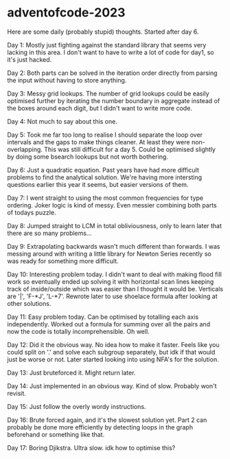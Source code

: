 # adventofcode-2023

Here are some daily (probably stupid) thoughts. Started after day 6. 

Day 1:
Mostly just fighting against the standard library that seems very lacking in this area.
I don't want to have to write a lot of code for day1, so it's just hacked.

Day 2:
Both parts can be solved in the iteration order directly from parsing the input without having to store anything.

Day 3:
Messy grid lookups. The number of grid lookups could be easily optimised further by iterating the number boundary in aggregate instead of the boxes around each digit, but I didn't want to write more code.

Day 4:
Not much to say about this one.

Day 5:
Took me far too long to realise I should separate the loop over intervals and the gaps to make things cleaner. At least they were non-overlapping. This was still difficult for a day 5. Could be optimised slightly by doing some bsearch lookups but not worth bothering.

Day 6:
Just a quadratic equation. Past years have had more difficult problems to find the analytical solution. We're having more intersting questions earlier this year it seems, but easier versions of them.

Day 7:
I went straight to using the most common frequencies for type ordering. Joker logic is kind of messy. Even messier combining both parts of todays puzzle.

Day 8:
Jumped straight to LCM in total obliviousness, only to learn later that there are so many problems...

Day 9:
Extrapolating backwards wasn't much different than forwards. I was messing around with writing a little library for Newton Series recently so was ready for something more difficult.

Day 10:
Interesting problem today. I didn't want to deal with making flood fill work so eventually ended up solving it with horizontal scan lines keeping track of inside/outside which was easier than I thought it would be. Verticals are '|', 'F-*J', 'L-*7'. Rewrote later to use shoelace formula after looking at other solutions.

Day 11:
Easy problem today. Can be optimised by totalling each axis independently. Worked out a formula for summing over all the pairs and now the code is totally incomprehensible. Oh well.

Day 12:
Did it the obvious way. No idea how to make it faster. Feels like you could split on '.' and solve each subgroup separately, but idk if that would just be worse or not. Later started looking into using NFA's for the solution.

Day 13:
Just bruteforced it. Might return later.

Day 14:
Just implemented in an obvious way. Kind of slow. Probably won't revisit.

Day 15:
Just follow the overly wordy instructions. 

Day 16:
Brute forced again, and it's the slowest solution yet. Part 2 can probably be done more efficiently by detecting loops in the graph beforehand or something like that.

Day 17:
Boring Djikstra. Ultra slow. idk how to optimise this?

